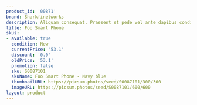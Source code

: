 ```yaml
---
product_id: '00871'
brand: Sharkfinetworks
description: Aliquam consequat. Praesent et pede vel ante dapibus condimentum.
title: Foo Smart Phone
skus:
- available: true
  condition: New
  currentPrice: '53.1'
  discount: '0.0'
  oldPrice: '53.1'
  promotion: false
  sku: S0087101
  skuName: Foo Smart Phone - Navy blue
  thumbnailURL: https://picsum.photos/seed/S0087101/300/300
  imageURL: https://picsum.photos/seed/S0087101/600/600
layout: product
---
```

